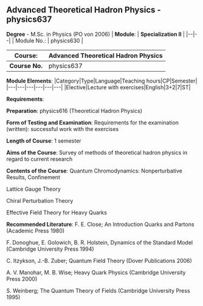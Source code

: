 ## Advanced Theoretical Hadron Physics - physics637

**Degree** - M.Sc. in Physics (PO von 2006)
| **Module**: | **Specialization II** |
|--|--|
| Module No.: | physics630 |

| **Course**: | Advanced Theoretical Hadron Physics |
|------|------|
| **Course No.** | physics637 |

**Module Elements**:
|Category|Type|Language|Teaching hours|CP|Semester|
|---|---|---|---|---|---|
|Elective|Lecture with exercises|English|3+2|7|ST|

**Requirements**:


**Preparation**:
physics616 (Theoretical Hadron Physics)

**Form of Testing and Examination**:
Requirements for the examination (written): successful work with the exercises

**Length of Course**:
1 semester

**Aims of the Course**:
Survey of methods of theoretical hadron physics in regard to current research

**Contents of the Course**:
Quantum Chromodynamics: Nonperturbative Results, Confinement

Lattice Gauge Theory

Chiral Perturbation Theory

Effective Field Theory for Heavy Quarks

**Recommended Literature**:
F. E. Close; An Introduction Quarks and Partons (Academic Press 1980)

F. Donoghue, E. Golowich, B. R. Holstein, Dynamics of the Standard Model (Cambridge University Press 1994)

C. Itzykson, J.-B. Zuber; Quantum Field Theory (Dover Publications 2006)

A. V. Manohar, M. B. Wise; Heavy Quark Physics (Cambridge University Press 2000)

S. Weinberg; The Quantum Theory of Fields (Cambridge University Press 1995)


